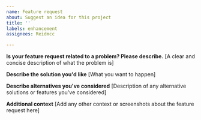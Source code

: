 ```yaml
---
name: Feature request
about: Suggest an idea for this project
title: ''
labels: enhancement
assignees: Reidmcc

---
```


**Is your feature request related to a problem? Please describe.**
[A clear and concise description of what the problem is]

**Describe the solution you'd like**
[What you want to happen]

**Describe alternatives you've considered**
[Description of any alternative solutions or features you've considered]

**Additional context**
[Add any other context or screenshots about the feature request here]

